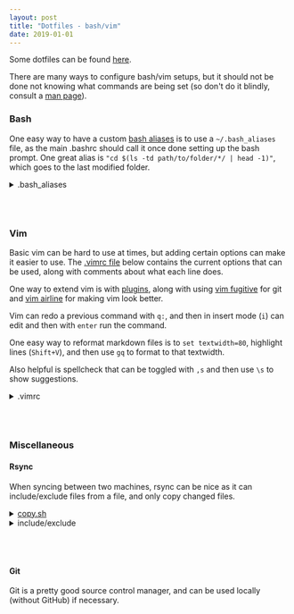 ```yaml
---
layout: post
title: "Dotfiles - bash/vim"
date: 2019-01-01
---
```

Some dotfiles can be found [here](https://github.com/mwyoung/Dotfiles).

There are many ways to configure bash/vim setups, but it should not be done not knowing
what commands are being set (so don't do it blindly, consult a [man
page](https://linux.die.net/man/)).

### Bash
One easy way to have a custom [bash
aliases](https://github.com/mwyoung/Dotfiles/blob/master/.bash_aliases) is to use a
`~/.bash_aliases` file, as the main .bashrc should call it once done setting up the bash
prompt. One great alias is `"cd $(ls -td path/to/folder/*/ | head -1)"`, which goes to the
last modified folder.

<details>
<summary>.bash_aliases</summary>
{% highlight shell%}
{% include .bash_aliases %}
{% endhighlight %}
</details>
<h6>&nbsp;</h6>

### Vim
Basic vim can be hard to use at times, but adding certain options can make it easier to
use. The [.vimrc file](https://github.com/mwyoung/Dotfiles/blob/master/.vimrc) below
contains the current options that can be used, along with comments about what each line
does.

One way to extend vim is with [plugins](https://github.com/junegunn/vim-plug), along with
using [vim fugitive](https://github.com/tpope/vim-fugitive) for git and [vim
airline](https://github.com/vim-airline/vim-airline) for making vim look better.

Vim can redo a previous command with `q:`, and then in insert mode (`i`) can edit and then
with `enter` run the command.

One easy way to reformat markdown files is to `set textwidth=80`, highlight lines
(`Shift+V`), and then use `gq` to format to that textwidth.

Also helpful is spellcheck that can be toggled with `,s` and then use `\s` to show
suggestions.

<details>
<summary>.vimrc</summary>
{% highlight shell%}
{% include .vimrc %}
{% endhighlight %}
</details>
<h6>&nbsp;</h6>

### Miscellaneous
#### Rsync
When syncing between two machines, rsync can be nice as it can include/exclude files from
a file, and only copy changed files.
<details>
<summary><a href="https://github.com/mwyoung/Dotfiles/blob/master/copy.sh">copy.sh</a>
</summary>
{% highlight shell%}
{% include copy.sh %}
{% endhighlight %}
</details>
<details>
<summary>include/exclude</summary>
<h4><b>copy_include</b></h4>
{% highlight shell%}
{% include copy_include %}
{% endhighlight %}
<h4><b>copy_exclude</b></h4>
{% highlight shell%}
{% include copy_exclude %}
{% endhighlight %}
</details>
<h6>&nbsp;</h6>

#### Git
Git is a pretty good source control manager, and can be used locally (without GitHub) if
necessary.
